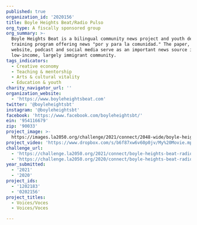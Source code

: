 ```yaml
---
published: true
organization_id: '2020156'
title: Boyle Heights Beat/Radio Pulso
org_type: A fiscally sponsored group
org_summary: >-
  Boyle Heights Beat is a bilingual community news project and youth development
  training program offering news "por y para la comunidad." The paper, its
  website, podcast and social media serve as an important news source in a
  low-income, largely immigrant community.
tags_indicators:
  - Creative economy
  - Teaching & mentorship
  - Arts & cultural vitality
  - Education & youth
charity_navigator_url: ''
organization_website:
  - 'https://www.boyleheightsbeat.com'
twitter: '@boyleheightsbt'
instagram: '@boyleheightsbt'
facebook: 'https://www.facebook.com/boyleheightsbt/'
ein: '954116679'
zip: '90033'
project_image: >-
  https://images.la2050.org/challenge/2021/connect/2048-wide/boyle-heights-beat-radio-pulso.jpg
project_video: 'https://www.dropbox.com/s/b6f87xw6v60p0jv/My%20Movie.mp4?dl=0'
challenge_url:
  - 'https://challenge.la2050.org/2021/connect/boyle-heights-beat-radio-pulso/'
  - 'https://challenge.la2050.org/2020/connect/boyle-heights-beat-radio-pulso/'
year_submitted:
  - '2021'
  - '2020'
project_ids:
  - '1202183'
  - '0202156'
project_titles:
  - Voices/Voces
  - Voices/Voces

---
```

